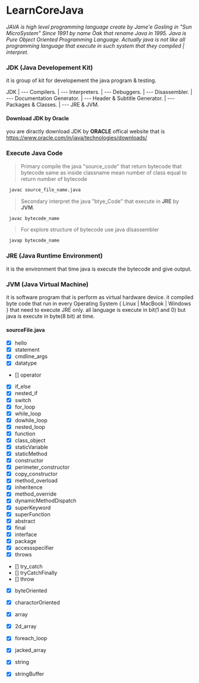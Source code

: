 
# LearnCoreJava

_JAVA is high level programming language create by Jame'e Gosling in "Sun MicroSystem" Since 1991 by name Oak that rename Java in 1995. Java is Pure Object Oriented Programming Language. Actually java is not like all programming language that execute in such system that they compiled | interpret._


### JDK (Java Developement Kit)

 it is group of kit for developement the java program & testing.

 JDK
 |
 --- Compilers.
 |
 --- Interpreters.
 |
 --- Debuggers.
 |
 --- Disassembler.
 |
 --- Documentation Generator.
 |
 --- Header & Subtitle Generator.
 |
 --- Packages & Classes.
 |
 --- JRE & JVM.

#### Download JDK by Oracle

you are diractly download JDK by **ORACLE** offical website that is <https://www.oracle.com/in/java/technologies/downloads/> 

### Execute Java Code

> Primary compile the java "source_code" that return bytecode that bytecode same as inside classname mean number of class equal to return number of bytecode

```bash
 javac source_file_name.java
```
> Secondary interpret the java "btye_Code" that execute in **JRE** by **JVM**. 

```bash
 javac bytecode_name
```

> For explore structure of bytecode use java disassembler

```bash
 javap bytecode_name
```

### JRE (Java Runtime Environment)

 it is the environment that time java is execute the bytecode and give output.

### JVM (Java Virtual Machine)

 it is software program that is perform as virtual hardware device.
 it compiled byte code that run in every Operating System { Linux | MacBook | Windows } that need to execute JRE only.
 all language is execute in bit(1 and 0) but java is execute in byte(8 bit) at time.

#### sourceFile.java

- [x] hello
- [x] statement
- [x] cmdline_args
- [x] datatype
- [] operator
- [x] if_else
- [x] nested_if
- [x] switch
- [x] for_loop
- [x] while_loop
- [x] dowhile_loop
- [x] nested_loop
- [x] function
- [x] class_object
- [x] staticVariable
- [x] staticMethod
- [x] constructor
- [x] perimeter_constructor
- [x] copy_constructor
- [x] method_overload
- [x] inheritence
- [x] method_override
- [x] dynamicMethodDispatch
- [x] superKeyword
- [x] superFunction
- [x] abstract
- [x] final
- [x] interface
- [x] package
- [x] accessspecifier
- [x] throws
- [] try_catch
- [] tryCatchFinally
- [] throw
- [x] byteOriented
- [x] charactorOriented
- [x] array
- [x] 2d_array
- [x] foreach_loop
- [x] jacked_array
- [x] string
- [x] stringBuffer

